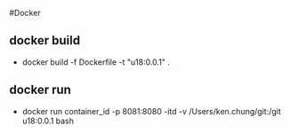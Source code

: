 #Docker

## docker build
- docker build -f Dockerfile -t "u18:0.0.1" .

## docker run
- docker run container_id -p 8081:8080 -itd -v /Users/ken.chung/git:/git u18:0.0.1 bash
